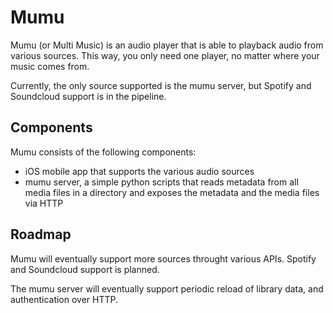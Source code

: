 Mumu
==========

Mumu (or Multi Music) is an audio player that is able to playback audio from various sources. This way, you only need one player, no matter where your music comes from.

Currently, the only source supported is the mumu server, but Spotify and Soundcloud support is in the pipeline.

Components
----------

Mumu consists of the following components:

- iOS mobile app that supports the various audio sources
- mumu server, a simple python scripts that reads metadata from all media files in a directory and exposes the metadata and the media files via HTTP

Roadmap
-------

Mumu will eventually support more sources throught various APIs. Spotify and Soundcloud support is planned.

The mumu server will eventually support periodic reload of library data, and authentication over HTTP.





